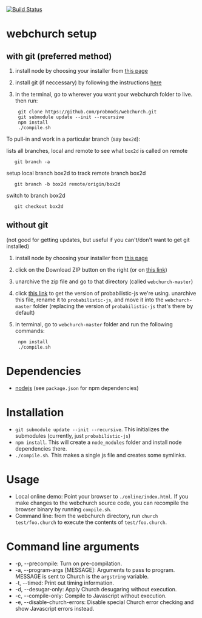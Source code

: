 [![Build Status](https://travis-ci.org/probmods/webchurch.png?branch=master)](https://travis-ci.org/probmods/webchurch)

webchurch setup
============

with git (preferred method)
------------

1. install node by choosing your installer from [this page](http://nodejs.org/download/)
2. install git (if neccessary) by following the instructions [here](http://git-scm.com/downloads)
2. in the terminal, go to wherever you want your webchurch folder to live. then run:

		git clone https://github.com/probmods/webchurch.git
		git submodule update --init --recursive
		npm install
		./compile.sh


To pull-in and work in a particular branch (say `box2d`):

lists all branches, local and remote to see what `box2d` is called on remote

	   git branch -a

setup local branch box2d to track remote branch box2d

	   git branch -b box2d remote/origin/box2d

switch to branch box2d

	   git checkout box2d

without git
------------

(not good for getting updates, but useful if you can't/don't want to get git installed)

1. install node by choosing your installer from [this page](http://nodejs.org/download/)
2. click on the Download ZIP button on the right (or on [this link](https://github.com/probmods/webchurch/archive/master.zip))
3. unarchive the zip file and go to that directory (called `webchurch-master`)
4. click [this link](https://github.com/dritchie/probabilistic-js/archive/15641a6e5d1e4d070767333521cc98eb8ec752ce.zip) to get the version of probabilistic-js we're using. unarchive this file, rename it to `probabilistic-js`, and move it into the `webchurch-master` folder (replacing the version of `probabilistic-js` that's there by default)
5. in terminal, go to `webchurch-master` folder and run the following commands:

		npm install
		./compile.sh

Dependencies
============
- [nodejs](http://nodejs.org/download/) (see `package.json` for npm dependencies)


Installation
============

- `git submodule update --init --recursive`. This initializes the submodules (currently, just `probabilistic-js`)
- `npm install`. This will create a `node_modules` folder and install node dependencies there.
- `./compile.sh`. This makes a single js file and creates some symlinks.

Usage
=====

- Local online demo: Point your browser to `./online/index.html`. If you make changes to the webchurch source code, you can recompile the browser binary by running `compile.sh`.
- Command line: from the webchurch directory, run `church test/foo.church` to execute the contents of `test/foo.church`.

Command line arguments
======================

- -p, --precompile: Turn on pre-compilation.
- -a, --program-args [MESSAGE]: Arguments to pass to program. MESSAGE is sent to Church is the `argstring` variable.
- -t, --timed: Print out timing information.
- -d, --desugar-only: Apply Church desugaring without execution.
- -c, --compile-only: Compile to Javascript without execution.
- -e, --disable-church-errors: Disable special Church error checking and show Javascript errors instead.
